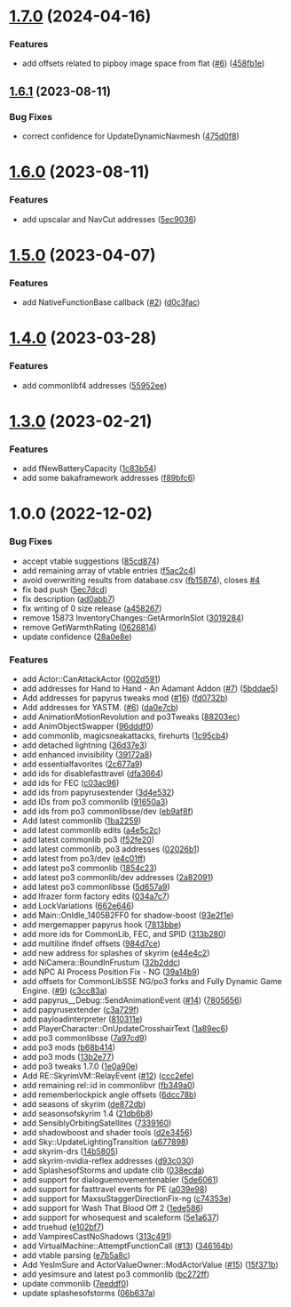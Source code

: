 # [1.7.0](https://github.com/alandtse/fallout_vr_address_library/compare/v1.6.1...v1.7.0) (2024-04-16)


### Features

* add offsets related to pipboy image space from flat ([#6](https://github.com/alandtse/fallout_vr_address_library/issues/6)) ([458fb1e](https://github.com/alandtse/fallout_vr_address_library/commit/458fb1e652c9e60657fa13bb9bd5f3d313a60c2a))

## [1.6.1](https://github.com/alandtse/fallout_vr_address_library/compare/v1.6.0...v1.6.1) (2023-08-11)


### Bug Fixes

* correct confidence for UpdateDynamicNavmesh ([475d0f8](https://github.com/alandtse/fallout_vr_address_library/commit/475d0f8fc746605d1a76c7d363ae08fb2f0d7feb))

# [1.6.0](https://github.com/alandtse/fallout_vr_address_library/compare/v1.5.0...v1.6.0) (2023-08-11)


### Features

* add upscalar and NavCut addresses ([5ec9036](https://github.com/alandtse/fallout_vr_address_library/commit/5ec9036e2571a857aa49678f4a1fe4a77ccb70f9))

# [1.5.0](https://github.com/alandtse/fallout_vr_address_library/compare/v1.4.0...v1.5.0) (2023-04-07)


### Features

* add NativeFunctionBase callback ([#2](https://github.com/alandtse/fallout_vr_address_library/issues/2)) ([d0c3fac](https://github.com/alandtse/fallout_vr_address_library/commit/d0c3facecf61b0f8a69cecbed92af9650baee890))

# [1.4.0](https://github.com/alandtse/fallout_vr_address_library/compare/v1.3.0...v1.4.0) (2023-03-28)


### Features

* add commonlibf4 addresses ([55952ee](https://github.com/alandtse/fallout_vr_address_library/commit/55952eec3277da14d09623deee646e55b618df53))

# [1.3.0](https://github.com/alandtse/fallout_vr_address_library/compare/v1.2.0...v1.3.0) (2023-02-21)


### Features

* add fNewBatteryCapacity ([1c83b54](https://github.com/alandtse/fallout_vr_address_library/commit/1c83b54450d6789c8025e294949f94cd1ba3f6cd))
* add some bakaframework addresses ([f89bfc6](https://github.com/alandtse/fallout_vr_address_library/commit/f89bfc6b69936cf171a57d9c3bcddae44ce3b4eb))

# 1.0.0 (2022-12-02)


### Bug Fixes

* accept vtable suggestions ([85cd874](https://github.com/alandtse/fallout_vr_address_library/commit/85cd87458ef4779927515770d21d4dfba28503a7))
* add remaining array of vtable entries ([f5ac2c4](https://github.com/alandtse/fallout_vr_address_library/commit/f5ac2c4aa008518da6dded7658f3cd716342cad3))
* avoid overwriting results from database.csv ([fb15874](https://github.com/alandtse/fallout_vr_address_library/commit/fb15874ef19ac446d0ac90e25fd6a4ded7aa09e1)), closes [#4](https://github.com/alandtse/fallout_vr_address_library/issues/4)
* fix bad push ([5ec7dcd](https://github.com/alandtse/fallout_vr_address_library/commit/5ec7dcdb7f4ad60bfd72ed23211183499e52b814))
* fix description ([ad0abb7](https://github.com/alandtse/fallout_vr_address_library/commit/ad0abb70c6fe9ae88e0f3e3464bf9b78b822982f))
* fix writing of 0 size release ([a458267](https://github.com/alandtse/fallout_vr_address_library/commit/a458267928a4699afe9d10b8401cddbff0743c9e))
* remove 15873 InventoryChanges::GetArmorInSlot ([3019284](https://github.com/alandtse/fallout_vr_address_library/commit/30192840916b94ec2db50a56142589c8206efcf2))
* remove GetWarmthRating ([0626814](https://github.com/alandtse/fallout_vr_address_library/commit/0626814bde08df5f45532c4dc561c612a08b29d5))
* update confidence ([28a0e8e](https://github.com/alandtse/fallout_vr_address_library/commit/28a0e8e5cf1e8960daadcc9c325d39083db83192))


### Features

* add Actor::CanAttackActor ([002d591](https://github.com/alandtse/fallout_vr_address_library/commit/002d591dcb28238aedae15091f79c94ddb2b4ec4))
* add addresses for Hand to Hand - An Adamant Addon ([#7](https://github.com/alandtse/fallout_vr_address_library/issues/7)) ([5bddae5](https://github.com/alandtse/fallout_vr_address_library/commit/5bddae546a3ca851ee46a7e36b9e8df25e0142a7))
* Add addresses for papyrus tweaks mod ([#16](https://github.com/alandtse/fallout_vr_address_library/issues/16)) ([fd0732b](https://github.com/alandtse/fallout_vr_address_library/commit/fd0732b1ed93ea3e617128bcd2795d6ceff14dcd))
* Add addresses for YASTM. ([#6](https://github.com/alandtse/fallout_vr_address_library/issues/6)) ([da0e7cb](https://github.com/alandtse/fallout_vr_address_library/commit/da0e7cb247fc558f8aeb0822a8cf1865d64ce6cd))
* add AnimationMotionRevolution and po3Tweaks ([88203ec](https://github.com/alandtse/fallout_vr_address_library/commit/88203ecf1945fb8b86e38d981d7f07b7c3ac81f2))
* add AnimObjectSwapper ([96dddf0](https://github.com/alandtse/fallout_vr_address_library/commit/96dddf03002ab3e9c6f4abe0738f9aaa20a55b30))
* add commonlib, magicsneakattacks, firehurts ([1c95cb4](https://github.com/alandtse/fallout_vr_address_library/commit/1c95cb4f17687f777cbfbc8ce50ce924537d32c3))
* add detached lightning ([36d37e3](https://github.com/alandtse/fallout_vr_address_library/commit/36d37e3d6fb05ba68428984d8b30e3830acc5f9e))
* add enhanced invisibility ([39172a8](https://github.com/alandtse/fallout_vr_address_library/commit/39172a82430b2983b48da0b45cceb7f814262045))
* add essentialfavorites ([2c677a9](https://github.com/alandtse/fallout_vr_address_library/commit/2c677a90e388e497ed1f55c4d1a41bd51e1b275c))
* add ids for disablefasttravel ([dfa3664](https://github.com/alandtse/fallout_vr_address_library/commit/dfa3664a9c9de5e27794fe5ee52f28f5f0246e25))
* add ids for FEC ([c03ac96](https://github.com/alandtse/fallout_vr_address_library/commit/c03ac966da1a789c55dafb39532343baf7d67223))
* add ids from papyrusextender ([3d4e532](https://github.com/alandtse/fallout_vr_address_library/commit/3d4e5324891d72eae79ebd379836704eca62e8b0))
* add IDs from po3 commonlib ([91650a3](https://github.com/alandtse/fallout_vr_address_library/commit/91650a3497dc48a521637ad1ae3de15084e26136))
* add ids from po3 commonlibsse/dev ([eb9af8f](https://github.com/alandtse/fallout_vr_address_library/commit/eb9af8f872fa813720b5004e49352f65bd1b67a1))
* Add latest commonlib ([1ba2259](https://github.com/alandtse/fallout_vr_address_library/commit/1ba2259cbac975e8c30cb65e22c960a0f55b6ff0))
* add latest commonlib edits ([a4e5c2c](https://github.com/alandtse/fallout_vr_address_library/commit/a4e5c2c9c423dffbd6fb860b29328fe5aa3afb97))
* add latest commonlib po3 ([f52fe20](https://github.com/alandtse/fallout_vr_address_library/commit/f52fe209f1d0d9545aab32c44df91afdc0847190))
* add latest commonlib, po3 addresses ([02026b1](https://github.com/alandtse/fallout_vr_address_library/commit/02026b1d0b307e0d410731b5af3fdcc52d5d906e))
* add latest from po3/dev ([e4c01ff](https://github.com/alandtse/fallout_vr_address_library/commit/e4c01ff8297117a94e12116881653f0fd6a8c774))
* add latest po3 commonlib ([1854c23](https://github.com/alandtse/fallout_vr_address_library/commit/1854c23d50afd662ade1dda68cfafce9d0a4a541))
* add latest po3 commonlib/dev addresses ([2a82091](https://github.com/alandtse/fallout_vr_address_library/commit/2a82091aaa8c5f6fe68678fb20eb7af6fecb61fb))
* add latest po3 commonlibsse ([5d657a9](https://github.com/alandtse/fallout_vr_address_library/commit/5d657a9724d0bacdb0b97272828d3faad700825f))
* add lfrazer form factory edits ([034a7c7](https://github.com/alandtse/fallout_vr_address_library/commit/034a7c7dc34b51779c590e0790986700e4ea972c))
* add LockVariations ([662e646](https://github.com/alandtse/fallout_vr_address_library/commit/662e6460e047854eaf0b942081d7ba4d4d2a8cd6))
* add Main::OnIdle_1405B2FF0 for shadow-boost ([93e2f1e](https://github.com/alandtse/fallout_vr_address_library/commit/93e2f1e6a4d6beec3a3690a43c279937a8e8fe99))
* add mergemapper papyrus hook ([7813bbe](https://github.com/alandtse/fallout_vr_address_library/commit/7813bbec56a493040790f49d5deb61304ffed072))
* add more ids for CommonLib, FEC, and SPID ([313b280](https://github.com/alandtse/fallout_vr_address_library/commit/313b28044c3696d25843cc03e48709b8575546e9))
* add multiline ifndef offsets ([984d7ce](https://github.com/alandtse/fallout_vr_address_library/commit/984d7ce6e515f3e5a455dd73bcabe1b145b42578))
* add new address for splashes of skyrim ([e44e4c2](https://github.com/alandtse/fallout_vr_address_library/commit/e44e4c21c467bcaccfc46b6ddd9886e48e6466b0))
* add NiCamera::BoundInFrustum ([32b2ddc](https://github.com/alandtse/fallout_vr_address_library/commit/32b2ddc456ede3e328ed263ce5b965da9864565e))
* add NPC AI Process Position Fix - NG ([39a14b9](https://github.com/alandtse/fallout_vr_address_library/commit/39a14b9c884f4307a4f8250f40ca9f3e66e95eae))
* add offsets for CommonLibSSE NG/po3 forks and Fully Dynamic Game Engine. ([#9](https://github.com/alandtse/fallout_vr_address_library/issues/9)) ([c3cc83a](https://github.com/alandtse/fallout_vr_address_library/commit/c3cc83a07dc9a364429203113c232cf4cfd4bebb))
* add papyrus__Debug::SendAnimationEvent ([#14](https://github.com/alandtse/fallout_vr_address_library/issues/14)) ([7805656](https://github.com/alandtse/fallout_vr_address_library/commit/7805656e75e141eb0e6f25eec941930de1bbab47))
* add papyrusextender ([c3a729f](https://github.com/alandtse/fallout_vr_address_library/commit/c3a729ff0699e40e4033f80b0e4487b4f7c7fe53))
* add payloadinterpreter ([810311e](https://github.com/alandtse/fallout_vr_address_library/commit/810311ec05628547e01794b203c0d0a5fb13ae90))
* add PlayerCharacter::OnUpdateCrosshairText ([1a89ec6](https://github.com/alandtse/fallout_vr_address_library/commit/1a89ec685a8b9ff7b39f25548fd3aec714e2c28c))
* add po3 commonlibsse ([7a97cd9](https://github.com/alandtse/fallout_vr_address_library/commit/7a97cd99dc90bdb6efc77e541ac5b6cf7098e0fa))
* add po3 mods ([b68b414](https://github.com/alandtse/fallout_vr_address_library/commit/b68b414d08e268715e1f4134cce6986ee0ec62b5))
* add po3 mods ([13b2e77](https://github.com/alandtse/fallout_vr_address_library/commit/13b2e77bf8ca0a02f07a3e1994e8e72069054cfb))
* add po3 tweaks 1.7.0 ([1e0a90e](https://github.com/alandtse/fallout_vr_address_library/commit/1e0a90ee1307f14621d51de0966c03497d95f2ab))
* Add RE::SkyrimVM::RelayEvent ([#12](https://github.com/alandtse/fallout_vr_address_library/issues/12)) ([ccc2efe](https://github.com/alandtse/fallout_vr_address_library/commit/ccc2efed5403c28a3c5b0331472f042ad02a0b4b))
* add remaining rel::id in commonlibvr ([fb349a0](https://github.com/alandtse/fallout_vr_address_library/commit/fb349a06e63c8c5f80af453d25b0bb24e7dfedb2))
* add rememberlockpick angle offsets ([6dcc78b](https://github.com/alandtse/fallout_vr_address_library/commit/6dcc78b688b78d5b6367b5cc93549f881d45c46c))
* add seasons of skyrim ([de872db](https://github.com/alandtse/fallout_vr_address_library/commit/de872dbce85b3c95e0aac8a2e39cf9d981f99d95))
* add seasonsofskyrim 1.4 ([21db6b8](https://github.com/alandtse/fallout_vr_address_library/commit/21db6b83f426fc4a8386e204b3a7139d2ddb647f))
* add SensiblyOrbitingSatellites ([7339160](https://github.com/alandtse/fallout_vr_address_library/commit/73391604de8b85e548154d5b76b946e133720baf))
* add shadowboost and shader tools ([d2e3456](https://github.com/alandtse/fallout_vr_address_library/commit/d2e3456bc52bcc29bd68d313be6275703e00066d))
* add Sky::UpdateLightingTransition ([a677898](https://github.com/alandtse/fallout_vr_address_library/commit/a6778982cca03d7c95cde969fb8e4be2e7553a3f))
* add skyrim-drs ([14b5805](https://github.com/alandtse/fallout_vr_address_library/commit/14b5805b0a70f50ccdb9b58ae13c00340dec8639))
* add skyrim-nvidia-reflex addresses ([d93c030](https://github.com/alandtse/fallout_vr_address_library/commit/d93c030d7ad53cd86558957ab680651287a17b0c))
* add SplashesofStorms and update clib ([038ecda](https://github.com/alandtse/fallout_vr_address_library/commit/038ecda150e488ab6d4f5060a1a1e84e396aae1e))
* add support for dialoguemovementenabler ([5de6061](https://github.com/alandtse/fallout_vr_address_library/commit/5de60617d2f157ef60eccfc9b745740eed58b665))
* add support for fasttravel events for PE ([a039e98](https://github.com/alandtse/fallout_vr_address_library/commit/a039e981156ba016a19e42272bd11b27fb3a6f30))
* add support for MaxsuStaggerDirectionFix-ng ([c74353e](https://github.com/alandtse/fallout_vr_address_library/commit/c74353efb7753f7523dc5b8bdb2c3d5716eb846b))
* add support for Wash That Blood Off 2 ([1ede586](https://github.com/alandtse/fallout_vr_address_library/commit/1ede586a4c3a77dad18468b86a1826763f47c695))
* add support for whosequest and scaleform ([5e1a637](https://github.com/alandtse/fallout_vr_address_library/commit/5e1a637157e52e207533a290987c3bfeb1a4bfad))
* add truehud ([e102bf7](https://github.com/alandtse/fallout_vr_address_library/commit/e102bf7605869814be7321a89af1c4cb7603e2e9))
* add VampiresCastNoShadows ([313c491](https://github.com/alandtse/fallout_vr_address_library/commit/313c4912726cd712e73de720d840e933431d19b5))
* add VirtualMachine::AttemptFunctionCall ([#13](https://github.com/alandtse/fallout_vr_address_library/issues/13)) ([346164b](https://github.com/alandtse/fallout_vr_address_library/commit/346164bb28c5e18d1f546665e0b9dcc908465712))
* add vtable parsing ([e7b5a8c](https://github.com/alandtse/fallout_vr_address_library/commit/e7b5a8c68a34f7745645f26b56a1acdd46e49461))
* Add YesImSure and ActorValueOwner::ModActorValue ([#15](https://github.com/alandtse/fallout_vr_address_library/issues/15)) ([15f371b](https://github.com/alandtse/fallout_vr_address_library/commit/15f371b93e64bcb56f95b53860482ff918ad95a8))
* add yesimsure and latest po3 commonlib ([bc272ff](https://github.com/alandtse/fallout_vr_address_library/commit/bc272ffef3b06bdfbe51ef83901bd2deae4c5a3a))
* update commonlib ([7eeddf0](https://github.com/alandtse/fallout_vr_address_library/commit/7eeddf0b6d252218c04642f37b9132ed1f2028db))
* update splashesofstorms ([06b637a](https://github.com/alandtse/fallout_vr_address_library/commit/06b637a94c563b270f764b5f922814b074357af3))

